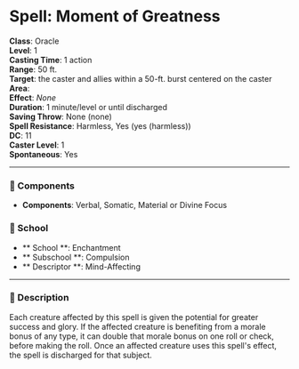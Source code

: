 
# Spell: Moment of Greatness
**Class**: Oracle  
**Level**: 1  
**Casting Time**: 1 action  
**Range**: 50 ft.  
**Target**: the caster and allies within a 50-ft. burst centered on the caster  
**Area**:   
**Effect**: _None_  
**Duration**: 1 minute/level or until discharged  
**Saving Throw**: None (none)  
**Spell Resistance**: Harmless, Yes (yes (harmless))  
**DC**: 11  
**Caster Level**: 1  
**Spontaneous**: Yes

---

### 🔮 Components
- **Components**: Verbal, Somatic, Material or Divine Focus

### 🏫 School
- ** School **: Enchantment
- ** Subschool **: Compulsion
- ** Descriptor **: Mind-Affecting
---

### 📜 Description
Each creature affected by this spell is given the potential for greater success and glory. If the affected creature is benefiting from a morale bonus of any type, it can double that morale bonus on one roll or check, before making the roll. Once an affected creature uses this spell's effect, the spell is discharged for that subject.
